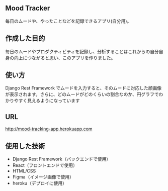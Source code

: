 ## Mood Tracker
毎日のムードや、やったことなどを記録できるアプリ(自分用)。

## 作成した目的
毎日のムードやプロダクティビティを記録し、分析することはこれからの自分自身の向上につながると思い、このアプリを作りました。

## 使い方
Django Rest Framework でムードを入力すると、そのムードに対応した顔画像が表示されます。さらに、どのムードがどのくらいの割合なのか、円グラフでわかりやすく見えるようになっています

## URL
<http://mood-tracking-app.herokuapp.com>

## 使用した技術
* Django Rest Framework（バックエンドで使用）
* React（フロントエンドで使用）
* HTML/CSS
* Figma（イメージ画像で使用）
* heroku（デプロイに使用）
